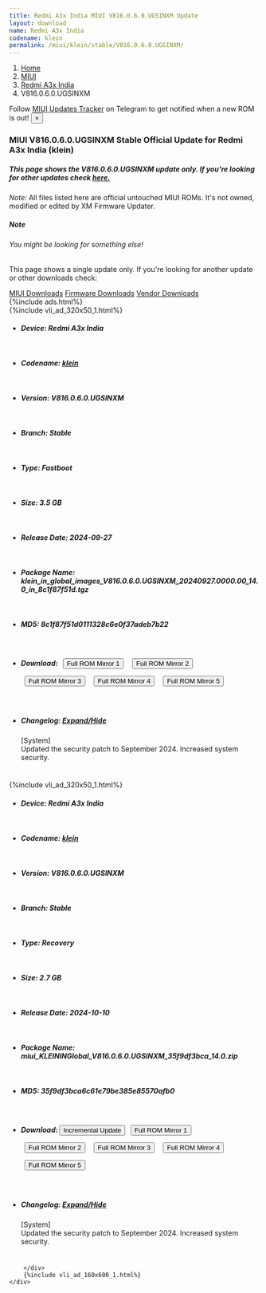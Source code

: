 ```yaml
---
title: Redmi A3x India MIUI V816.0.6.0.UGSINXM Update
layout: download
name: Redmi A3x India
codename: klein
permalink: /miui/klein/stable/V816.0.6.0.UGSINXM/
---
```

<nav aria-label="breadcrumb">
    <ol class="breadcrumb">
        <li class="breadcrumb-item"><a href="/">Home</a></li>
        <li class="breadcrumb-item"><a href="/miui/">MIUI</a></li>
        <li class="breadcrumb-item"><a href="/miui/klein/">Redmi A3x India</a></li>
        <li class="breadcrumb-item active" aria-current="page">V816.0.6.0.UGSINXM</li>
    </ol>
</nav>
<div class="alert alert-primary alert-dismissible fade show" role="alert">
    Follow <a href="https://t.me/MIUIUpdatesTracker" class="alert-link">MIUI Updates Tracker</a> on Telegram to get
    notified when a new ROM is out!
    <button type="button" class="close" data-dismiss="alert" aria-label="Close">
        <span aria-hidden="true">&times;</span>
    </button>
</div>
<div class="col-12 mx-auto">
    <h3 class="title bg-light p-2 rounded">MIUI V816.0.6.0.UGSINXM Stable Official Update for Redmi A3x India (klein)</h3>
    <h5>This page shows the V816.0.6.0.UGSINXM update only. If you're looking for other updates check
        <a href="/miui/klein/">here.</a></h5>
    <p><i>Note: </i>All files listed here are official untouched MIUI ROMs.
        It's not owned, modified or edited by XM Firmware Updater.</p>
    <div class="card">
        <div class="card-body">
            <h5 class="card-title">Note</h5>
            <h6 class="card-subtitle mb-2 text-muted">You might be looking for something else!</h6>
            <p class="card-text">This page shows a single update only.
                If you're looking for another update or other downloads check:</p>
            <a href="/miui/" class="card-link">MIUI Downloads</a>
            <a href="/firmware/" class="card-link">Firmware Downloads</a>
            <a href="/vendor/" class="card-link">Vendor Downloads</a>
        </div>
    </div>
    {%include ads.html%}
    <div class="row justify-content-center">
        <div class="col-10" id="downloads">
                    <div class="card card-body">
            {%include vli_ad_320x50_1.html%}
            <ul class="list-unstyled">
                <li style="padding-bottom: 10px;">
                    <h5><b>Device: </b>Redmi A3x India</h5>
                </li>
                <li style="padding-bottom: 10px;">
                    <h5><b>Codename: </b> <a href="/miui/klein/" target="_blank">klein</a> </h5>
                </li>
                <li style="padding-bottom: 10px;">
                    <h5><b>Version: </b>V816.0.6.0.UGSINXM</h5>
                </li>
                <li style="padding-bottom: 10px;">
                    <h5><b>Branch: </b>Stable</h5>
                </li>
                <li style="padding-bottom: 10px;">
                    <h5><b>Type: </b>Fastboot</h5>
                </li>
                <li style="padding-bottom: 10px;">
                    <h5><b>Size: </b>3.5 GB</h5>
                </li>
                <li style="padding-bottom: 10px;">
                    <h5><b>Release Date: </b>2024-09-27</h5>
                </li>
                <li style="padding-bottom: 10px;">
                    <h5><b>Package Name: </b><span id="filename" class="text-dark">klein_in_global_images_V816.0.6.0.UGSINXM_20240927.0000.00_14.0_in_8c1f87f51d.tgz</span></h5>
                </li>
                <li style="padding-bottom: 10px;">
                    <h5><b>MD5: </b><span id="md5" class="text-muted">8c1f87f51d0111328c6e0f37adeb7b22</span></h5>
                </li>
                <li style="padding-bottom: 10px;">
                    <h5><b>Download: </b> <button type="button" id="download" class="btn btn-primary" style="margin: 7px;" onclick="window.open('https://cdnorg.d.miui.com/V816.0.6.0.UGSINXM/klein_in_global_images_V816.0.6.0.UGSINXM_20240927.0000.00_14.0_in_8c1f87f51d.tgz', '_blank');"><i class="fa fa-download"></i> Full ROM Mirror 1</button> <button type="button" id="download" class="btn btn-primary" style="margin: 7px;" onclick="window.open('https://bkt-sgp-miui-ota-update-alisgp.oss-ap-southeast-1.aliyuncs.com/V816.0.6.0.UGSINXM/klein_in_global_images_V816.0.6.0.UGSINXM_20240927.0000.00_14.0_in_8c1f87f51d.tgz', '_blank');"><i class="fa fa-download"></i> Full ROM Mirror 2</button> <button type="button" id="download" class="btn btn-primary" style="margin: 7px;" onclick="window.open('https://bn.d.miui.com/V816.0.6.0.UGSINXM/klein_in_global_images_V816.0.6.0.UGSINXM_20240927.0000.00_14.0_in_8c1f87f51d.tgz', '_blank');"><i class="fa fa-download"></i> Full ROM Mirror 3</button> <button type="button" id="download" class="btn btn-primary" style="margin: 7px;" onclick="window.open('https://bigota.d.miui.com/V816.0.6.0.UGSINXM/klein_in_global_images_V816.0.6.0.UGSINXM_20240927.0000.00_14.0_in_8c1f87f51d.tgz', '_blank');"><i class="fa fa-download"></i> Full ROM Mirror 4</button> <button type="button" id="download" class="btn btn-primary" style="margin: 7px;" onclick="window.open('https://hugeota.d.miui.com/V816.0.6.0.UGSINXM/klein_in_global_images_V816.0.6.0.UGSINXM_20240927.0000.00_14.0_in_8c1f87f51d.tgz', '_blank');"><i class="fa fa-download"></i> Full ROM Mirror 5</button></h5>
                </li>
                <li style="padding-bottom: 10px;">
                    <h5><b>Changelog: </b><a href="#klein_1_changelog" data-toggle="collapse" role="button"
                            aria-expanded="false" aria-controls="klein_1_changelog"> <i class="fa fa-arrow-down"
                                aria-hidden="true"></i> Expand/Hide</a></h5>
                    <div class="collapse" id="klein_1_changelog">
                        <p id="changelog_text">[System]<br>Updated the security patch to September 2024. Increased system security.</p>
                    </div>
                </li>
            </ul>
        </div>
        <div class="card card-body">
            {%include vli_ad_320x50_1.html%}
            <ul class="list-unstyled">
                <li style="padding-bottom: 10px;">
                    <h5><b>Device: </b>Redmi A3x India</h5>
                </li>
                <li style="padding-bottom: 10px;">
                    <h5><b>Codename: </b> <a href="/miui/klein/" target="_blank">klein</a> </h5>
                </li>
                <li style="padding-bottom: 10px;">
                    <h5><b>Version: </b>V816.0.6.0.UGSINXM</h5>
                </li>
                <li style="padding-bottom: 10px;">
                    <h5><b>Branch: </b>Stable</h5>
                </li>
                <li style="padding-bottom: 10px;">
                    <h5><b>Type: </b>Recovery</h5>
                </li>
                <li style="padding-bottom: 10px;">
                    <h5><b>Size: </b>2.7 GB</h5>
                </li>
                <li style="padding-bottom: 10px;">
                    <h5><b>Release Date: </b>2024-10-10</h5>
                </li>
                <li style="padding-bottom: 10px;">
                    <h5><b>Package Name: </b><span id="filename" class="text-dark">miui_KLEININGlobal_V816.0.6.0.UGSINXM_35f9df3bca_14.0.zip</span></h5>
                </li>
                <li style="padding-bottom: 10px;">
                    <h5><b>MD5: </b><span id="md5" class="text-muted">35f9df3bca6c61e79be385e85570afb0</span></h5>
                </li>
                <li style="padding-bottom: 10px;">
                    <h5><b>Download: </b><button type="button" id="incremental_download" class="btn btn-warning" onclick="window.open('https://bigota.d.miui.com/V816.0.6.0.UGSINXM/miui-blockota-klein_in_global-V816.0.5.0.UGSINXM-V816.0.6.0.UGSINXM-3e501dc13e-14.0.zip', '_blank');"><i class="fa fa-download"></i> Incremental Update</button> <button type="button" id="download" class="btn btn-primary" style="margin: 7px;" onclick="window.open('https://cdnorg.d.miui.com/V816.0.6.0.UGSINXM/miui_KLEININGlobal_V816.0.6.0.UGSINXM_35f9df3bca_14.0.zip', '_blank');"><i class="fa fa-download"></i> Full ROM Mirror 1</button> <button type="button" id="download" class="btn btn-primary" style="margin: 7px;" onclick="window.open('https://bkt-sgp-miui-ota-update-alisgp.oss-ap-southeast-1.aliyuncs.com/V816.0.6.0.UGSINXM/miui_KLEININGlobal_V816.0.6.0.UGSINXM_35f9df3bca_14.0.zip', '_blank');"><i class="fa fa-download"></i> Full ROM Mirror 2</button> <button type="button" id="download" class="btn btn-primary" style="margin: 7px;" onclick="window.open('https://bn.d.miui.com/V816.0.6.0.UGSINXM/miui_KLEININGlobal_V816.0.6.0.UGSINXM_35f9df3bca_14.0.zip', '_blank');"><i class="fa fa-download"></i> Full ROM Mirror 3</button> <button type="button" id="download" class="btn btn-primary" style="margin: 7px;" onclick="window.open('https://bigota.d.miui.com/V816.0.6.0.UGSINXM/miui_KLEININGlobal_V816.0.6.0.UGSINXM_35f9df3bca_14.0.zip', '_blank');"><i class="fa fa-download"></i> Full ROM Mirror 4</button> <button type="button" id="download" class="btn btn-primary" style="margin: 7px;" onclick="window.open('https://hugeota.d.miui.com/V816.0.6.0.UGSINXM/miui_KLEININGlobal_V816.0.6.0.UGSINXM_35f9df3bca_14.0.zip', '_blank');"><i class="fa fa-download"></i> Full ROM Mirror 5</button></h5>
                </li>
                <li style="padding-bottom: 10px;">
                    <h5><b>Changelog: </b><a href="#klein_2_changelog" data-toggle="collapse" role="button"
                            aria-expanded="false" aria-controls="klein_2_changelog"> <i class="fa fa-arrow-down"
                                aria-hidden="true"></i> Expand/Hide</a></h5>
                    <div class="collapse" id="klein_2_changelog">
                        <p id="changelog_text">[System]<br>Updated the security patch to September 2024. Increased system security.</p>
                    </div>
                </li>
            </ul>
        </div>

        </div>
        {%include vli_ad_160x600_1.html%}
    </div>
</div>

